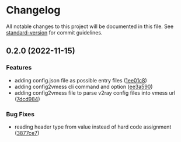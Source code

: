 # Changelog

All notable changes to this project will be documented in this file. See [standard-version](https://github.com/conventional-changelog/standard-version) for commit guidelines.

## 0.2.0 (2022-11-15)


### Features

* adding config.json file as possible entry files ([1ee01c8](https://github.com/kltk/v2ray-tools/commit/1ee01c8999225f6bc75e4e1656c530c3650f8bdc))
* adding config2vmess cli command and option ([ee3a590](https://github.com/kltk/v2ray-tools/commit/ee3a5901dd077685d7f763cc3e4419f700e0f179))
* adding config2vmess file to parse v2ray config files into vmess url ([7dcd984](https://github.com/kltk/v2ray-tools/commit/7dcd984acf51d5685ad02e949cd95843afcd2c1e))


### Bug Fixes

* reading header type from value instead of hard code assignment ([3877ce7](https://github.com/kltk/v2ray-tools/commit/3877ce7d48cd756821df96c6cd864306259a48e0))
